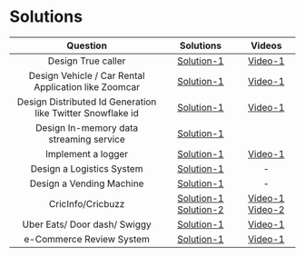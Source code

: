 # Solutions

Question | Solutions | Videos 
| :---:   | :-: | :-: 
|Design True caller |[Solution-1](https://github.com/gopalbala/truecaller) | [Video-1](https://www.youtube.com/watch?v=3KSLh_hvwtQ)  |  
| Design Vehicle / Car Rental Application like Zoomcar | [Solution-1](https://github.com/gopalbala/carrental)| [Video-1](https://www.youtube.com/watch?v=kQ8MwyESL_k&t=4542s) 
| Design Distributed Id Generation like Twitter Snowflake id | [Solution-1](https://github.com/gopalbala/distributed-idgen)| [Video-1](https://www.youtube.com/watch?v=ubxRZx-T2Bc)
| Design In-memory data streaming service| [Solution-1](https://medium.com/@tg6897/design-in-memory-streams-e47e49068028)
| Implement a logger | [Solution-1](https://github.com/coding-parrot/projects/blob/master/java-projects/src/main/java/logger/LogClient.java) | [Video-1](https://www.youtube.com/watch?v=FKA2KgkkcqY)
| Design a Logistics System | [Solution-1](https://www.geeksforgeeks.org/design-a-logistics-system/) | - | - | -
 | Design a Vending Machine | [Solution-1](https://leetcode.com/discuss/interview-question/object-oriented-design/313579/Amazon-or-Onsite-or-Design-a-Vending-Machine) | - 
| CricInfo/Cricbuzz |[Solution-1](https://github.com/naval41/Low-Level-Design/tree/master/CricketPortal/src/com/codemate/cric) [Solution-2](https://github.com/gopalbala/cric-score)| [Video-1](https://www.youtube.com/watch?v=VDqwCo6lhkY&list=PLAC2AM9O1C5KioUMeH9qIjbAV_RMmX8rd&index=6) [Video-2](https://youtu.be/ZTZaUYFqLNw) 
| Uber Eats/ Door dash/ Swiggy| [Solution-1](https://github.com/mayankbansal93/lld-food-delivery-zomato-swiggy) | [Video-1](https://www.youtube.com/watch?v=LePt0PUKIjE&list=PLHNJ91XSF3wzT6BaLVi4WbnuHcfZSXMek&index=5)
| e-Commerce Review System| [Solution-1](https://github.com/gopalbala/reviews) | [Video-1](https://www.youtube.com/watch?v=bKiCkExbe-Y)

